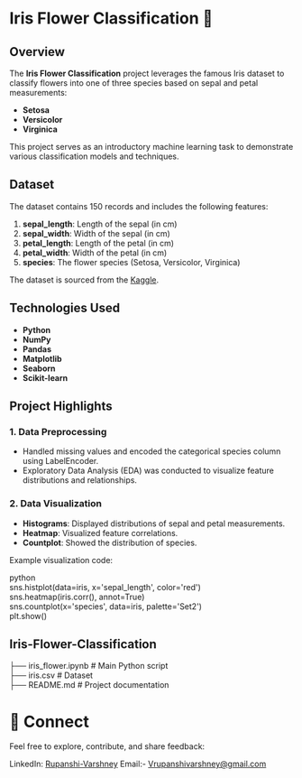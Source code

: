 # Iris Flower Classification 🌸

## Overview  
The **Iris Flower Classification** project leverages the famous Iris dataset to classify flowers into one of three species based on sepal and petal measurements:  
- **Setosa**  
- **Versicolor**  
- **Virginica**  

This project serves as an introductory machine learning task to demonstrate various classification models and techniques.  

## Dataset  
The dataset contains 150 records and includes the following features:  
1. **sepal_length**: Length of the sepal (in cm)  
2. **sepal_width**: Width of the sepal (in cm)  
3. **petal_length**: Length of the petal (in cm)  
4. **petal_width**: Width of the petal (in cm)  
5. **species**: The flower species (Setosa, Versicolor, Virginica)  

The dataset is sourced from the [Kaggle](https://www.kaggle.com/datasets/arshid/iris-flower-dataset).  

## Technologies Used
-  **Python**
-  **NumPy**
-  **Pandas**
-  **Matplotlib**
-  **Seaborn**
-  **Scikit-learn**

## Project Highlights  

### 1. Data Preprocessing  
- Handled missing values and encoded the categorical species column using LabelEncoder.  
- Exploratory Data Analysis (EDA) was conducted to visualize feature distributions and relationships.  

### 2. Data Visualization  
- **Histograms**: Displayed distributions of sepal and petal measurements.  
- **Heatmap**: Visualized feature correlations.  
- **Countplot**: Showed the distribution of species.  

Example visualization code: 

python  
sns.histplot(data=iris, x='sepal_length', color='red')  
sns.heatmap(iris.corr(), annot=True)  
sns.countplot(x='species', data=iris, palette='Set2')  
plt.show()  

## Iris-Flower-Classification 
   ├── iris_flower.ipynb       # Main Python script  
   ├── iris.csv                # Dataset  
   ├── README.md               # Project documentation


# 🔗 Connect
Feel free to explore, contribute, and share feedback:

LinkedIn: [Rupanshi-Varshney](https://www.linkedin.com/in/rupanshi-varshney-7630a6270/)
Email:- Vrupanshivarshney@gmail.com
